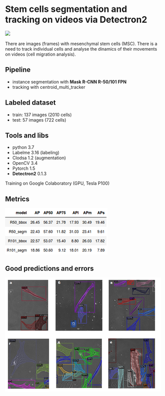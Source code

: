 # Stem cells segmentation and tracking on videos via Detectron2

<img width="600px" src="gif_and_stuff/A2_25_maxLost4.gif">

There are images (frames) with mesenchymal stem cells (MSC). There is a need to track individual cells and analyse the dinamics of their movements on videos (cell migration analysis).

## Pipeline

- instance segmentation with **Mask R-CNN R-50/101 FPN**
- tracking with centroid_multi_tracker

## Labeled dataset

- train: 137 images (2010 cells)
- test: 57 images (722 cells)

## Tools and libs

- python 3.7
- Labelme 3.16 (labeling)
- Clodsa 1.2 (augmentation)
- OpenCV 3.4
- Pytorch 1.5
- **Detectron2** 0.1.3

Training on Google Colaboratory (GPU, Tesla P100)

## Metrics

<img src="gif_and_stuff/scores.png">

## Good predictions and errors

<img src="gif_and_stuff/predictions_and_errors.png">
